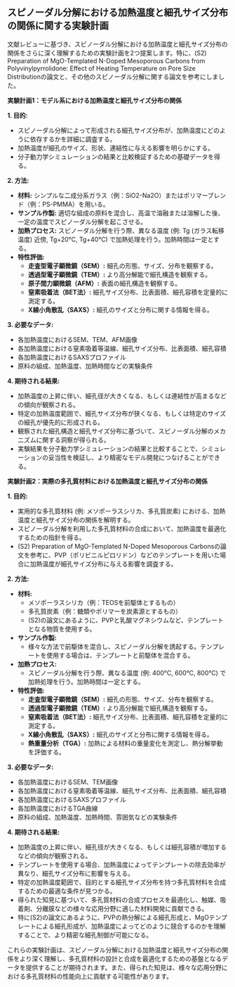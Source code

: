 ## スピノーダル分解における加熱温度と細孔サイズ分布の関係に関する実験計画

文献レビューに基づき、スピノーダル分解における加熱温度と細孔サイズ分布の関係をさらに深く理解するための実験計画を2つ提案します。特に、(S2) Preparation of MgO-Templated N-Doped Mesoporous Carbons from Polyvinylpyrrolidone: Effect of Heating Temperature on Pore Size Distributionの論文と、その他のスピノーダル分解に関する論文を参考にしました。

**実験計画1：モデル系における加熱温度と細孔サイズ分布の関係**

**1. 目的:**
   * スピノーダル分解によって形成される細孔サイズ分布が、加熱温度にどのように依存するかを詳細に調査する。
   * 加熱温度が細孔のサイズ、形状、連結性に与える影響を明らかにする。
   * 分子動力学シミュレーションの結果と比較検証するための基礎データを得る。

**2. 方法:**
   * **材料:** シンプルな二成分系ガラス（例：SiO2-Na2O）またはポリマーブレンド（例：PS-PMMA）を用いる。
   * **サンプル作製:** 適切な組成の原料を混合し、高温で溶融または溶解した後、一定の温度でスピノーダル分解を起こさせる。
   * **加熱プロセス:** スピノーダル分解を行う際、異なる温度 (例: Tg (ガラス転移温度) 近傍, Tg+20°C, Tg+40°C) で加熱処理を行う。加熱時間は一定とする。
   * **特性評価:**
      * **走査型電子顕微鏡（SEM）:** 細孔の形態、サイズ、分布を観察する。
      * **透過型電子顕微鏡（TEM）:** より高分解能で細孔構造を観察する。
      * **原子間力顕微鏡（AFM）:** 表面の細孔構造を観察する。
      * **窒素吸着法（BET法）:** 細孔サイズ分布、比表面積、細孔容積を定量的に測定する。
      * **X線小角散乱（SAXS）:** 細孔のサイズと分布に関する情報を得る。

**3. 必要なデータ:**
   * 各加熱温度におけるSEM、TEM、AFM画像
   * 各加熱温度における窒素吸着等温線、細孔サイズ分布、比表面積、細孔容積
   * 各加熱温度におけるSAXSプロファイル
   * 原料の組成、加熱温度、加熱時間などの実験条件

**4. 期待される結果:**
   * 加熱温度の上昇に伴い、細孔径が大きくなる、もしくは連結性が高まるなどの傾向が観察される。
   * 特定の加熱温度範囲で、細孔サイズ分布が狭くなる、もしくは特定のサイズの細孔が優先的に形成される。
   * 観察された細孔構造と細孔サイズ分布に基づいて、スピノーダル分解のメカニズムに関する洞察が得られる。
   * 実験結果を分子動力学シミュレーションの結果と比較することで、シミュレーションの妥当性を検証し、より精密なモデル開発につなげることができる。

**実験計画2：実際の多孔質材料における加熱温度と細孔サイズ分布の関係**

**1. 目的:**
   * 実用的な多孔質材料 (例: メソポーラスシリカ、多孔質炭素) における、加熱温度と細孔サイズ分布の関係を解明する。
   * スピノーダル分解を利用した多孔質材料の合成において、加熱温度を最適化するための指針を得る。
   * (S2) Preparation of MgO-Templated N-Doped Mesoporous Carbonsの論文を参考に、PVP（ポリビニルピロリドン）などのテンプレートを用いた場合に加熱温度が細孔サイズ分布に与える影響を調査する。

**2. 方法:**
   * **材料:**
      * メソポーラスシリカ（例：TEOSを前駆体とするもの）
      * 多孔質炭素（例：糖類やポリマーを炭素源とするもの）
      * (S2)の論文にあるように、PVPと乳酸マグネシウムなど、テンプレートとなる物質を使用する。
   * **サンプル作製:**
      * 様々な方法で前駆体を混合し、スピノーダル分解を誘起する。テンプレートを使用する場合は、テンプレートと前駆体を混合する。
   * **加熱プロセス:**
      * スピノーダル分解を行う際、異なる温度 (例: 400°C, 600°C, 800°C) で加熱処理を行う。加熱時間は一定とする。
   * **特性評価:**
      * **走査型電子顕微鏡（SEM）:** 細孔の形態、サイズ、分布を観察する。
      * **透過型電子顕微鏡（TEM）:** より高分解能で細孔構造を観察する。
      * **窒素吸着法（BET法）:** 細孔サイズ分布、比表面積、細孔容積を定量的に測定する。
      * **X線小角散乱（SAXS）:** 細孔のサイズと分布に関する情報を得る。
      * **熱重量分析（TGA）:** 加熱による材料の重量変化を測定し、熱分解挙動を評価する。

**3. 必要なデータ:**
   * 各加熱温度におけるSEM、TEM画像
   * 各加熱温度における窒素吸着等温線、細孔サイズ分布、比表面積、細孔容積
   * 各加熱温度におけるSAXSプロファイル
   * 各加熱温度におけるTGA曲線
   * 原料の組成、加熱温度、加熱時間、雰囲気などの実験条件

**4. 期待される結果:**
   * 加熱温度の上昇に伴い、細孔径が大きくなる、もしくは細孔容積が増加するなどの傾向が観察される。
   * テンプレートを使用する場合、加熱温度によってテンプレートの除去効率が異なり、細孔サイズ分布に影響を与える。
   * 特定の加熱温度範囲で、目的とする細孔サイズ分布を持つ多孔質材料を合成するための最適な条件が見つかる。
   * 得られた知見に基づいて、多孔質材料の合成プロセスを最適化し、触媒、吸着剤、分離膜などの様々な応用分野に適した材料開発に貢献できる。
   * 特に(S2)の論文にあるように、PVPの熱分解による細孔形成と、MgOテンプレートによる細孔形成が、加熱温度によってどのように競合するのかを理解することで、より精密な細孔制御が可能になる。

これらの実験計画は、スピノーダル分解における加熱温度と細孔サイズ分布の関係をより深く理解し、多孔質材料の設計と合成を最適化するための基盤となるデータを提供することが期待されます。また、得られた知見は、様々な応用分野における多孔質材料の性能向上に貢献する可能性があります。